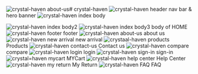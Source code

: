 ![crystal-haven about-us](https://github.com/HabibaNiazi/crystal-haven/assets/146112297/40780e4e-873e-42c2-a712-2f69490077cb)# crystal-haven
![crystal-haven header](https://github.com/HabibaNiazi/crystal-haven/assets/146112297/2a90ef1a-97ac-4406-bddf-ca7de494a5a8)
nav bar & hero banner 
![crystal-haven index body](https://github.com/HabibaNiazi/crystal-haven/assets/146112297/4d8a414b-b006-45cc-a542-944439356b27)

![crystal-haven index body2](https://github.com/HabibaNiazi/crystal-haven/assets/146112297/9a772bbe-2845-4405-80e9-bfd286537e8e)
![crystal-haven index body3](https://github.com/HabibaNiazi/crystal-haven/assets/146112297/839dbcbc-dcea-44dc-a981-1084010d785f)
body of HOME
![crystal-haven footer](https://github.com/HabibaNiazi/crystal-haven/assets/146112297/9f8e346a-f7a8-40e0-bc56-697402ad021a)
footer
![crystal-haven about-us](https://github.com/HabibaNiazi/crystal-haven/assets/146112297/3d0146da-f718-4ea8-813e-6b10704291ba)
about us
![crystal-haven new arrival](https://github.com/HabibaNiazi/crystal-haven/assets/146112297/28489cfc-ac0a-4a36-a215-a33c8fc3134e)
new arrival
![crystaal-haven products](https://github.com/HabibaNiazi/crystal-haven/assets/146112297/880bec73-143c-47d8-ae9e-c4756985c35c)
Products
![crystal-haven contact-us](https://github.com/HabibaNiazi/crystal-haven/assets/146112297/adcdb524-918f-4e84-9fa9-eed2915d8067)
Contact us
![crystal-haven compare](https://github.com/HabibaNiazi/crystal-haven/assets/146112297/53bf26f4-45c4-49bd-aaef-d29f96684873)
compare
![crystal-haven login](https://github.com/HabibaNiazi/crystal-haven/assets/146112297/13048368-a1e5-4f87-96e7-b6555848b348)
login
![crystal-haven sign-in](https://github.com/HabibaNiazi/crystal-haven/assets/146112297/47b7f449-43dd-4ba2-b4f9-b9db4c6e9fda)
sign-in
![crystal=haven mycart](https://github.com/HabibaNiazi/crystal-haven/assets/146112297/a97888db-6ba9-410f-8b23-09ffb2360955)
MYCart
![crystal-haven help center](https://github.com/HabibaNiazi/crystal-haven/assets/146112297/399081f2-96ca-483c-917e-6cba98ed706b)
Help Center
![crystal-haven my return](https://github.com/HabibaNiazi/crystal-haven/assets/146112297/c25c8098-d714-45ab-af63-3d7dc5822700)
My Return
![crystal-haven FAQ](https://github.com/HabibaNiazi/crystal-haven/assets/146112297/79be46e5-925e-4286-bf2e-6ee001431901)
FAQ
